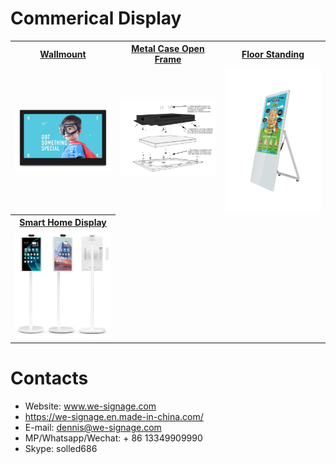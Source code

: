 # Commerical Display


<table textalign="center">
<tr>
    <th><a href="">Wallmount</a></th>
    <th><a href="">Metal Case Open Frame</a></th>
    <th><a href="">Floor Standing</a></th>
    
</tr>
<tr>
    <td width="33.33%"><a href=""><img src="./img/1.jpg" width="100%" height="auto"/></a></td>
    <td width="33.33%"><a href=""><img src="./img/2.jpg" width="100%" height="auto"/></a></td>
    <td width="33.33%"><a href=""><img src="./img/3.jpg" width="100%" height="auto"/></a></td>
</tr>
<tr>
     <th><a href="">Smart Home Display</a></th>
  
</tr>
<tr>
    <td width="33.33%"><a href=""><img src="./img/5.jpg" width="100%" height="auto"/></a></td>
  
</tr>
</table>

# Contacts

- Website: www.we-signage.com
- https://we-signage.en.made-in-china.com/
- E-mail: dennis@we-signage.com
- MP/Whatsapp/Wechat: + 86 13349909990
- Skype: solled686
